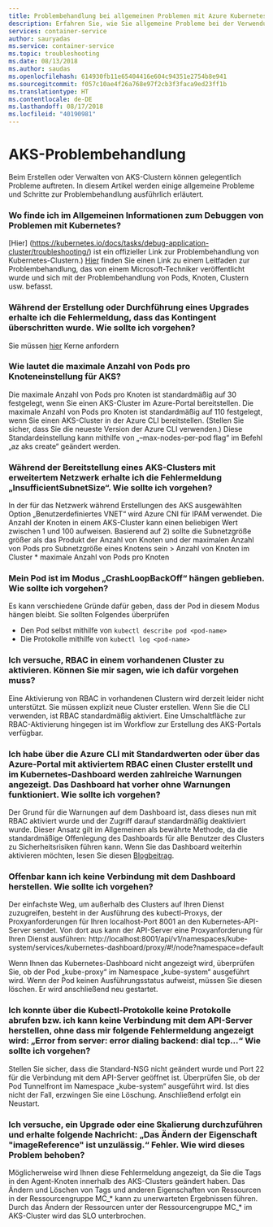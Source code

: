 ```yaml
---
title: Problembehandlung bei allgemeinen Problemen mit Azure Kubernetes Service
description: Erfahren Sie, wie Sie allgemeine Probleme bei der Verwendung von Azure Kubernetes Service (AKS) beheben und lösen können
services: container-service
author: sauryadas
ms.service: container-service
ms.topic: troubleshooting
ms.date: 08/13/2018
ms.author: saudas
ms.openlocfilehash: 614930fb11e65404416e604c94351e2754b8e941
ms.sourcegitcommit: f057c10ae4f26a768e97f2cb3f3faca9ed23ff1b
ms.translationtype: HT
ms.contentlocale: de-DE
ms.lasthandoff: 08/17/2018
ms.locfileid: "40190981"
---
```

# <a name="aks-troubleshooting"></a>AKS-Problembehandlung
Beim Erstellen oder Verwalten von AKS-Clustern können gelegentlich Probleme auftreten. In diesem Artikel werden einige allgemeine Probleme und Schritte zur Problembehandlung ausführlich erläutert.

### <a name="in-general-where-do-i-find-information-about-debugging-kubernetes-issues"></a>Wo finde ich im Allgemeinen Informationen zum Debuggen von Problemen mit Kubernetes?

[Hier] (https://kubernetes.io/docs/tasks/debug-application-cluster/troubleshooting/) ist ein offizieller Link zur Problembehandlung von Kubernetes-Clustern.)
[Hier](https://github.com/feiskyer/kubernetes-handbook/blob/master/en/troubleshooting/index.md) finden Sie einen Link zu einem Leitfaden zur Problembehandlung, das von einem Microsoft-Techniker veröffentlicht wurde und sich mit der Problembehandlung von Pods, Knoten, Clustern usw. befasst.

### <a name="i-am-getting-a-quota-exceeded-error-during-create-or-upgrade-what-should-i-do"></a>Während der Erstellung oder Durchführung eines Upgrades erhalte ich die Fehlermeldung, dass das Kontingent überschritten wurde. Wie sollte ich vorgehen? 

Sie müssen [hier](https://docs.microsoft.com/azure/azure-supportability/resource-manager-core-quotas-request) Kerne anfordern

### <a name="what-is-the-max-pods-per-node-setting-for-aks"></a>Wie lautet die maximale Anzahl von Pods pro Knoteneinstellung für AKS?

Die maximale Anzahl von Pods pro Knoten ist standardmäßig auf 30 festgelegt, wenn Sie einen AKS-Cluster im Azure-Portal bereitstellen.
Die maximale Anzahl von Pods pro Knoten ist standardmäßig auf 110 festgelegt, wenn Sie einen AKS-Cluster in der Azure CLI bereitstellen. (Stellen Sie sicher, dass Sie die neueste Version der Azure CLI verwenden.) Diese Standardeinstellung kann mithilfe von „–max-nodes-per-pod flag“ im Befehl „az aks create“ geändert werden.

### <a name="i-am-getting--insufficientsubnetsize-error-while-deploying-an-aks-cluster-with-advanced-networking-what-should-i-do"></a>Während der Bereitstellung eines AKS-Clusters mit erweitertem Netzwerk erhalte ich die Fehlermeldung „InsufficientSubnetSize“. Wie sollte ich vorgehen?

In der für das Netzwerk während Erstellungen des AKS ausgewählten Option „Benutzerdefiniertes VNET“ wird Azure CNI für IPAM verwendet. Die Anzahl der Knoten in einem AKS-Cluster kann einen beliebigen Wert zwischen 1 und 100 aufweisen. Basierend auf 2) sollte die Subnetzgröße größer als das Produkt der Anzahl von Knoten und der maximalen Anzahl von Pods pro Subnetzgröße eines Knotens sein > Anzahl von Knoten im Cluster * maximale Anzahl von Pods pro Knoten

### <a name="my-pod-is-stuck-in-crashloopbackoff-mode-what-should-i-do"></a>Mein Pod ist im Modus „CrashLoopBackOff“ hängen geblieben. Wie sollte ich vorgehen?

Es kann verschiedene Gründe dafür geben, dass der Pod in diesem Modus hängen bleibt. Sie sollten Folgendes überprüfen 
* Den Pod selbst mithilfe von `kubectl describe pod <pod-name>`
* Die Protokolle mithilfe von `kubectl log <pod-name>`

### <a name="i-am-trying-to-enable-rbac-on-an-existing-cluster-can-you-tell-me-how-i-can-do-that"></a>Ich versuche, RBAC in einem vorhandenen Cluster zu aktivieren. Können Sie mir sagen, wie ich dafür vorgehen muss?

Eine Aktivierung von RBAC in vorhandenen Clustern wird derzeit leider nicht unterstützt. Sie müssen explizit neue Cluster erstellen. Wenn Sie die CLI verwenden, ist RBAC standardmäßig aktiviert. Eine Umschaltfläche zur RBAC-Aktivierung hingegen ist im Workflow zur Erstellung des AKS-Portals verfügbar.

### <a name="i-created-a-cluster-using-the-azure-cli-with-defaults-or-the-azure-portal-with-rbac-enabled-and-numerous-warnings-in-the-kubernetes-dashboard-the-dashboard-used-to-work-before-without-any-warnings-what-should-i-do"></a>Ich habe über die Azure CLI mit Standardwerten oder über das Azure-Portal mit aktiviertem RBAC einen Cluster erstellt und im Kubernetes-Dashboard werden zahlreiche Warnungen angezeigt. Das Dashboard hat vorher ohne Warnungen funktioniert. Wie sollte ich vorgehen?

Der Grund für die Warnungen auf dem Dashboard ist, dass dieses nun mit RBAC aktiviert wurde und der Zugriff darauf standardmäßig deaktiviert wurde. Dieser Ansatz gilt im Allgemeinen als bewährte Methode, da die standardmäßige Offenlegung des Dashboards für alle Benutzer des Clusters zu Sicherheitsrisiken führen kann. Wenn Sie das Dashboard weiterhin aktivieren möchten, lesen Sie diesen [Blogbeitrag](https://pascalnaber.wordpress.com/2018/06/17/access-dashboard-on-aks-with-rbac-enabled/).

### <a name="i-cant-seem-to-connect-to-the-dashboard-what-should-i-do"></a>Offenbar kann ich keine Verbindung mit dem Dashboard herstellen. Wie sollte ich vorgehen?

Der einfachste Weg, um außerhalb des Clusters auf Ihren Dienst zuzugreifen, besteht in der Ausführung des kubectl-Proxys, der Proxyanforderungen für Ihren localhost-Port 8001 an den Kubernetes-API-Server sendet. Von dort aus kann der API-Server eine Proxyanforderung für Ihren Dienst ausführen: http://localhost:8001/api/v1/namespaces/kube-system/services/kubernetes-dashboard/proxy/#!/node?namespace=default

Wenn Ihnen das Kubernetes-Dashboard nicht angezeigt wird, überprüfen Sie, ob der Pod „kube-proxy“ im Namespace „kube-system“ ausgeführt wird. Wenn der Pod keinen Ausführungsstatus aufweist, müssen Sie diesen löschen. Er wird anschließend neu gestartet.

### <a name="i-could-not-get-logs-using-kubectl-logs-or-cannot-connect-to-the-api-server-getting-the-error-from-server-error-dialing-backend-dial-tcp-what-should-i-do"></a>Ich konnte über die Kubectl-Protokolle keine Protokolle abrufen bzw. ich kann keine Verbindung mit dem API-Server herstellen, ohne dass mir folgende Fehlermeldung angezeigt wird: „Error from server: error dialing backend: dial tcp…“ Wie sollte ich vorgehen?

Stellen Sie sicher, dass die Standard-NSG nicht geändert wurde und Port 22 für die Verbindung mit dem API-Server geöffnet ist. Überprüfen Sie, ob der Pod Tunnelfront im Namespace „kube-system“ ausgeführt wird. Ist dies nicht der Fall, erzwingen Sie eine Löschung. Anschließend erfolgt ein Neustart.

### <a name="i-am-trying-to-upgrade-or-scale-and-am-getting-message-changing-property-imagereference-is-not-allowed-error--how-do-i-fix-this-issue"></a>Ich versuche, ein Upgrade oder eine Skalierung durchzuführen und erhalte folgende Nachricht: „Das Ändern der Eigenschaft "imageReference" ist unzulässig.“ Fehler.  Wie wird dieses Problem behoben?

Möglicherweise wird Ihnen diese Fehlermeldung angezeigt, da Sie die Tags in den Agent-Knoten innerhalb des AKS-Clusters geändert haben. Das Ändern und Löschen von Tags und anderen Eigenschaften von Ressourcen in der Ressourcengruppe MC_* kann zu unerwarteten Ergebnissen führen. Durch das Ändern der Ressourcen unter der Ressourcengruppe MC_* im AKS-Cluster wird das SLO unterbrochen.



